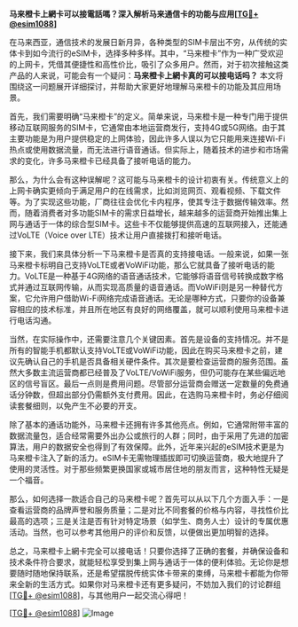**马来橙卡上網卡可以接電話嗎？深入解析马来通信卡的功能与应用[[TG💪+ @esim1088](https://t.me/s/esim1088)]**

在马来西亚，通信技术的发展日新月异，各种类型的SIM卡层出不穷，从传统的实体卡到如今流行的eSIM卡，选择多种多样。其中，“马来橙卡”作为一种广受欢迎的上网卡，凭借其便捷性和高性价比，吸引了众多用户。然而，对于初次接触这类产品的人来说，可能会有一个疑问：**马来橙卡上網卡真的可以接电话吗？** 本文将围绕这一问题展开详细探讨，并帮助大家更好地理解马来橙卡的功能及其应用场景。

首先，我们需要明确“马来橙卡”的定义。简单来说，马来橙卡是一种专门用于提供移动互联网服务的SIM卡，它通常由本地运营商发行，支持4G或5G网络。由于其主要功能是为用户提供稳定的上网体验，因此许多人误以为它只能用来连接Wi-Fi热点或使用数据流量，而无法进行语音通话。但实际上，随着技术的进步和市场需求的变化，许多马来橙卡已经具备了接听电话的能力。

那么，为什么会有这种误解呢？这可能与马来橙卡的设计初衷有关。传统意义上的上网卡确实更倾向于满足用户的在线需求，比如浏览网页、观看视频、下载文件等。为了实现这些功能，厂商往往会优化卡内程序，使其专注于数据传输效率。然而，随着消费者对多功能SIM卡的需求日益增长，越来越多的运营商开始推出集上网与通话于一体的综合型SIM卡。这些卡不仅能够提供高速的互联网接入，还能通过VoLTE（Voice over LTE）技术让用户直接拨打和接听电话。

接下来，我们来具体分析一下马来橙卡是否真的支持接电话。一般来说，如果一张马来橙卡标明自己支持VoLTE或者VoWiFi功能，那么它就具备了接听电话的能力。VoLTE是一种基于4G网络的语音通话技术，它能够将语音信号转换成数字格式并通过互联网传输，从而实现高质量的语音通话。而VoWiFi则是另一种替代方案，它允许用户借助Wi-Fi网络完成语音通话。无论是哪种方式，只要你的设备兼容相应的技术标准，并且所在地区有良好的网络覆盖，就可以顺利使用马来橙卡进行电话沟通。

当然，在实际操作中，还需要注意几个关键因素。首先是设备的支持情况。并不是所有的智能手机都默认支持VoLTE或VoWiFi功能，因此在购买马来橙卡之前，建议先确认自己的手机是否具备相关硬件条件。其次是要检查运营商的服务范围。虽然大多数主流运营商都已经普及了VoLTE/VoWiFi服务，但仍可能存在某些偏远地区的信号盲区。最后一点则是费用问题。尽管部分运营商会赠送一定数量的免费通话分钟数，但超出部分仍需额外支付费用。因此，在选购马来橙卡时，务必仔细阅读套餐细则，以免产生不必要的开支。

除了基本的通话功能外，马来橙卡还拥有许多其他亮点。例如，它通常附带丰富的数据流量包，适合经常需要外出办公或旅行的人群；同时，由于采用了先进的加密算法，用户的数据安全也得到了有效保障。此外，近年来兴起的eSIM技术更是为马来橙卡注入了新的活力。eSIM卡无需物理插拔即可切换运营商，极大地提升了使用的灵活性。对于那些频繁更换国家或城市居住地的朋友而言，这种特性无疑是一个福音。

那么，如何选择一款适合自己的马来橙卡呢？首先可以从以下几个方面入手：一是查看运营商的品牌声誉和服务质量；二是对比不同套餐的价格与内容，寻找性价比最高的选项；三是关注是否有针对特定场景（如学生、商务人士）设计的专属优惠活动。当然，也可以参考其他用户的评价和反馈，以便做出更加明智的选择。

总之，马来橙卡上網卡完全可以接电话！只要你选择了正确的套餐，并确保设备和技术条件符合要求，就能轻松享受到集上网与通话于一体的便利体验。无论你是想要随时随地保持联系，还是希望摆脱传统实体卡带来的束缚，马来橙卡都能为你带来全新的生活方式。如果你对马来橙卡还有更多疑问，不妨加入我们的讨论群组[[TG💪+ @esim1088](https://t.me/s/esim1088)]，与其他用户一起交流心得吧！

[[TG💪+ @esim1088](https://t.me/s/esim1088)] ![Image](https://i.postimg.cc/4NQfJmqS/Snipaste-2025-05-13-00-14-12.png)